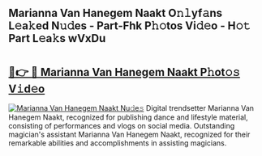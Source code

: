 ## Marianna Van Hanegem Naakt O𝚗𝚕yf𝚊ns L𝚎a𝚔ed N𝚞𝚍es - Part-Fhk P𝚑𝚘tos Vi𝚍𝚎o - H𝚘𝚝 Part L𝚎a𝚔s wVxDu

# <h2><a href="http://kf7lb2.oniu.top/?m=Marianna+Van+Hanegem+Naakt">🔗👉 🔴 Marianna Van Hanegem Naakt P𝚑ot𝚘𝚜 V𝚒d𝚎o</a></h2>

[![Marianna Van Hanegem Naakt Nu𝚍e𝚜](https://i.imgur.com/0qMVB7G.gif)](http://kf7lb2.oniu.top/?m=Marianna+Van+Hanegem+Naakt)
Digital trendsetter Marianna Van Hanegem Naakt, recognized for publishing dance and lifestyle material, consisting of performances and vlogs on social media. Outstanding magician's assistant Marianna Van Hanegem Naakt, recognized for their remarkable abilities and accomplishments in assisting magicians.  
